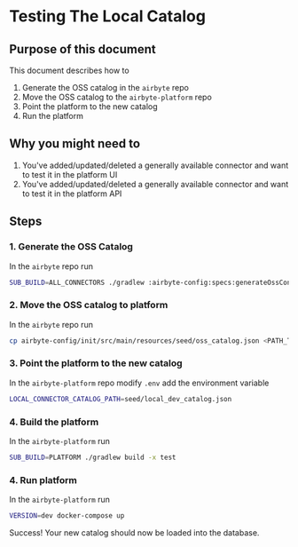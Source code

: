 # Testing The Local Catalog

## Purpose of this document
This document describes how to
1. Generate the OSS catalog in the `airbyte` repo
1. Move the OSS catalog to the `airbyte-platform` repo
1. Point the platform to the new catalog
1. Run the platform

## Why you might need to
1. You've added/updated/deleted a generally available connector and want to test it in the platform UI
1. You've added/updated/deleted a generally available connector and want to test it in the platform API

## Steps

### 1. Generate the OSS Catalog
In the `airbyte` repo run
```sh
SUB_BUILD=ALL_CONNECTORS ./gradlew :airbyte-config:specs:generateOssConnectorCatalog
```

### 2. Move the OSS catalog to platform
In the `airbyte` repo run
```sh
cp airbyte-config/init/src/main/resources/seed/oss_catalog.json <PATH_TO_PLATFORM_REPO>/airbyte-config/init/src/main/resources/seed/local_dev_catalog.json
```

### 3. Point the platform to the new catalog
In the `airbyte-platform` repo modify `.env` add the environment variable
```sh
LOCAL_CONNECTOR_CATALOG_PATH=seed/local_dev_catalog.json
```

### 4. Build the platform
In the `airbyte-platform` run
```sh
SUB_BUILD=PLATFORM ./gradlew build -x test
```

### 4. Run platform
In the `airbyte-platform` run
```sh
VERSION=dev docker-compose up
```

Success! Your new catalog should now be loaded into the database.
